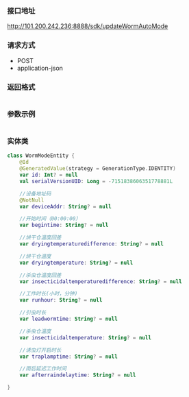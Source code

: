 ### 接口地址
http://101.200.242.236:8888/sdk/updateWormAutoMode
### 请求方式
- POST
- application-json
### 返回格式
```json

```
### 参数示例
```json

```
### 实体类
```kotlin
class WormModeEntity {
    @Id
    @GeneratedValue(strategy = GenerationType.IDENTITY)
    var id: Int? = null
    val serialVersionUID: Long = -7151838606351778881L

    //设备地址码
    @NotNull
    var deviceAddr: String? = null

    //开始时间（00:00:00）
    var begintime: String? = null

    //烘干仓温度回差
    var dryingtemperaturedifference: String? = null

    //烘干仓温度
    var dryingtemperature: String? = null

    //杀虫仓温度回差
    var insecticidaltemperaturedifference: String? = null

    //工作时长(小时，分钟)
    var runhour: String? = null

    //引虫时长
    var leadwormtime: String? = null

    //杀虫仓温度
    var insecticidaltemperature: String? = null

    //诱虫灯开启时长
    var traplamptime: String? = null

    //雨后延迟工作时间
    var afterraindelaytime: String? = null

}
```